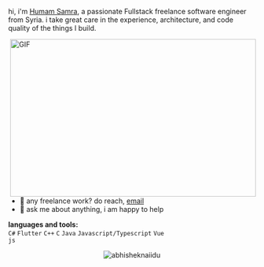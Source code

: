 hi, i'm [Humam Samra](https://humamsamra.github.io/), a passionate Fullstack freelance software engineer from Syria. i take great care in the experience, architecture, and code quality of the things I build.

  <img align="right" alt="GIF" src="https://github.com/abhisheknaiidu/abhisheknaiidu/blob/master/code.gif?raw=true" width="500" height="320" />
  
- 💼 any freelance work? do reach, [email](mailto:humamdaraya@gmail.com)
- 💬 ask me about anything, i am happy to help

**languages and tools:**  
<code>C#</code>
<code>Flutter</code>
<code>C++</code>
<code>C</code>
<code>Java</code>
<code>Javascript/Typescript</code>
<code>Vue js</code>
<p align="center" style="margin-top:10px;"> <img src="https://github-readme-stats.vercel.app/api?username=abhisheknaiidu&show_icons=true&theme=gotham" alt="abhisheknaiidu" />
